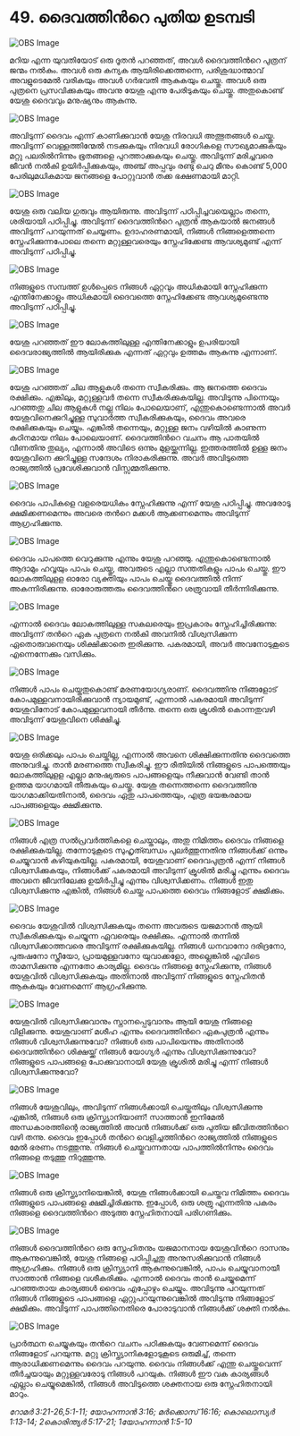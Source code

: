 # 49.  ദൈവത്തിന്‍റെ പുതിയ ഉടമ്പടി

![OBS Image](https://cdn.door43.org/obs/jpg/360px/obs-en-49-01.jpg)

മറിയ എന്ന യുവതിയോട് ഒരു ദൂതന്‍ പറഞ്ഞത്, അവള്‍ ദൈവത്തിന്‍റെ പുത്രന് ജന്മം നല്‍കും. അവള്‍ ഒരു കന്യക ആയിരിക്കെത്തന്നെ, പരിശുദ്ധാത്മാവ് അവളുടെമേല്‍ വരികയും അവള്‍ ഗര്‍ഭവതി ആകുകയും ചെയ്തു. അവള്‍ ഒരു പുത്രനെ പ്രസവിക്കുകയും അവനു യേശു എന്നു പേരിടുകയും ചെയ്തു. അതുകൊണ്ട് യേശു ദൈവവും മനുഷ്യനും ആകുന്നു.

![OBS Image](https://cdn.door43.org/obs/jpg/360px/obs-en-49-02.jpg)

അവിടുന്ന് ദൈവം എന്ന് കാണിക്കുവാന്‍ യേശു നിരവധി അത്ഭുതങ്ങള്‍ ചെയ്തു. അവിടുന്ന് വെള്ളത്തിന്മേല്‍ നടക്കുകയും നിരവധി രോഗികളെ സൗഖ്യമാക്കുകയും മറ്റു പലരില്‍നിന്നും ഭൂതങ്ങളെ പുറത്താക്കുകയും ചെയ്തു. അവിടുന്ന് മരിച്ചവരെ ജീവന്‍ നല്‍കി ഉയിര്‍പ്പിക്കുകയും, അഞ്ച് അപ്പവും  രണ്ടു ചെറു മീനും കൊണ്ട്  5,000 പേരിലുമധികമായ ജനങ്ങളെ  പോറ്റുവാന്‍ തക്ക ഭക്ഷണമായി  മാറ്റി. 

![OBS Image](https://cdn.door43.org/obs/jpg/360px/obs-en-49-03.jpg)

യേശു ഒരു വലിയ ഗുരുവും ആയിരുന്നു. അവിടുന്ന് പഠിപ്പിച്ചവയെല്ലാം തന്നെ, ശരിയായി പഠിപ്പിച്ചു. അവിടുന്ന് ദൈവത്തിന്‍റെ പുത്രന്‍ ആകയാല്‍ ജനങ്ങള്‍ അവിടുന്ന് പറയുന്നത് ചെയ്യണം. ഉദാഹരണമായി, നിങ്ങള്‍ നിങ്ങളെത്തന്നെ സ്നേഹിക്കുന്നപോലെ തന്നെ മറ്റുള്ളവരെയും സ്നേഹിക്കേണ്ട ആവശ്യമുണ്ട് എന്ന്  അവിടുന്ന് പഠിപ്പിച്ചു.

![OBS Image](https://cdn.door43.org/obs/jpg/360px/obs-en-49-04.jpg)

നിങ്ങളുടെ സമ്പത്ത് ഉള്‍പ്പെടെ നിങ്ങള്‍ ഏറ്റവും അധികമായി സ്നേഹിക്കുന്ന എന്തിനേക്കാളും അധികമായി ദൈവത്തെ സ്നേഹിക്കേണ്ട ആവശ്യമുണ്ടെന്നു അവിടുന്ന് പഠിപ്പിച്ചു.

![OBS Image](https://cdn.door43.org/obs/jpg/360px/obs-en-49-05.jpg)

യേശു പറഞ്ഞത് ഈ ലോകത്തിലുള്ള എന്തിനേക്കാളും ഉപരിയായി ദൈവരാജ്യത്തില്‍ ആയിരിക്കുക എന്നത് ഏറ്റവും ഉത്തമം ആകുന്നു എന്നാണ്. 

![OBS Image](https://cdn.door43.org/obs/jpg/360px/obs-en-49-06.jpg)

യേശു പറഞ്ഞത് ചില ആളുകള്‍ തന്നെ സ്വീകരിക്കും. ആ ജനത്തെ ദൈവം രക്ഷിക്കും. എങ്കിലും, മറ്റുള്ളവര്‍ തന്നെ സ്വീകരിക്കുകയില്ല. അവിടുന്നു പിന്നെയും പറഞ്ഞതു ചില ആളുകള്‍ നല്ല നിലം പോലെയാണ്, എന്തുകൊണ്ടെന്നാല്‍  അവര്‍ യേശുവിനെക്കുറിച്ചുള്ള സുവാര്‍ത്ത സ്വീകരിക്കുകയും, ദൈവം അവരെ രക്ഷിക്കുകയും ചെയ്യും. എങ്കില്‍ തന്നെയും, മറ്റുള്ള ജനം വഴിയില്‍ കാണുന്ന കഠിനമായ നിലം പോലെയാണ്. ദൈവത്തിന്‍റെ വചനം ആ പാതയില്‍ വീണതിനു തുല്യം, എന്നാല്‍ അവിടെ ഒന്നും മുളയ്ക്കുന്നില്ല. ഇത്തരത്തില്‍ ഉള്ള ജനം യേശുവിനെ ക്കുറിച്ചുള്ള സന്ദേശം നിരാകരിക്കുന്നു. അവര്‍ അവിടുത്തെ രാജ്യത്തില്‍ പ്രവേശിക്കുവാന്‍ വിസ്സമ്മതിക്കുന്നു.

![OBS Image](https://cdn.door43.org/obs/jpg/360px/obs-en-49-07.jpg)

ദൈവം പാപികളെ വളരെയധികം സ്നേഹിക്കുന്നു എന്ന് യേശു പഠിപ്പിച്ചു. അവരോടു ക്ഷമിക്കണമെന്നും അവരെ തന്‍റെ മക്കള്‍ ആക്കണമെന്നും അവിടുന്ന് ആഗ്രഹിക്കുന്നു. 

![OBS Image](https://cdn.door43.org/obs/jpg/360px/obs-en-49-08.jpg)

ദൈവം പാപത്തെ വെറുക്കുന്നു എന്നും യേശു പറഞ്ഞു. എന്തുകൊണ്ടെന്നാല്‍ ആദാമും ഹവ്വയും പാപം ചെയ്തു, അവരുടെ എല്ലാ സന്തതികളും പാപം ചെയ്തു. ഈ ലോകത്തിലുളള ഓരോ വ്യക്തിയും പാപം ചെയ്തു ദൈവത്തില്‍ നിന്ന് അകന്നിരിക്കുന്നു. ഓരോരുത്തരും ദൈവത്തിന്‍റെ ശത്രുവായി തീര്‍ന്നിരിക്കുന്നു. 

![OBS Image](https://cdn.door43.org/obs/jpg/360px/obs-en-49-09.jpg)

എന്നാല്‍ ദൈവം ലോകത്തിലുള്ള സകലരെയും ഇപ്രകാരം സ്നേഹിച്ചിരിക്കുന്നു: അവിടുന്ന് തന്‍റെ ഏക പുത്രനെ നല്‍കി അവനില്‍ വിശ്വസിക്കുന്ന ഏതൊരുവനെയും ശിക്ഷിക്കാതെ ഇരിക്കുന്നു. പകരമായി, അവര്‍ അവനോടുകൂടെ എന്നെന്നേക്കും വസിക്കും.

![OBS Image](https://cdn.door43.org/obs/jpg/360px/obs-en-49-10.jpg)

നിങ്ങള്‍ പാപം ചെയ്തതുകൊണ്ട് മരണയോഗ്യരാണ്‌. ദൈവത്തിനു നിങ്ങളോട് കോപമുള്ളവനായിരിക്കുവാന്‍ ന്യായമുണ്ട്, എന്നാല്‍ പകരമായി അവിടുന്ന് യേശുവിനോട് കോപമുള്ളവനായി തീര്‍ന്നു. തന്നെ ഒരു ക്രൂശില്‍ കൊന്നതുവഴി അവിടുന്ന് യേശുവിനെ ശിക്ഷിച്ചു.

![OBS Image](https://cdn.door43.org/obs/jpg/360px/obs-en-49-11.jpg)

യേശു ഒരിക്കലും പാപം ചെയ്തില്ല, എന്നാല്‍ അവനെ  ശിക്ഷിക്കുന്നതിനു ദൈവത്തെ അനുവദിച്ചു. താന്‍ മരണത്തെ സ്വീകരിച്ചു. ഈ രീതിയില്‍ നിങ്ങളുടെ പാപത്തെയും ലോകത്തിലുളള എല്ലാ മനുഷ്യരുടെ പാപങ്ങളെയും നീക്കുവാന്‍ വേണ്ടി താന്‍ ഉത്തമ യാഗമായി തീരുകയും ചെയ്തു. യേശു തന്നെത്തന്നെ ദൈവത്തിനു യാഗമാക്കിയതിനാല്‍, ദൈവം ഏതു പാപത്തെയും, എത്ര ഭയങ്കരമായ പാപങ്ങളെയും ക്ഷമിക്കുന്നു. 

![OBS Image](https://cdn.door43.org/obs/jpg/360px/obs-en-49-12.jpg)

നിങ്ങള്‍ എത്ര സല്‍പ്രവര്‍ത്തികളെ ചെയ്താലും, അതു നിമിത്തം ദൈവം നിങ്ങളെ രക്ഷിക്കുകയില്ല. തന്നോടുകൂടെ സുഹൃത്ബന്ധം പുലര്‍ത്തുന്നതിനു നിങ്ങള്‍ക്ക് ഒന്നും ചെയ്യുവാന്‍ കഴിയുകയില്ല. പകരമായി, യേശുവാണ് ദൈവപുത്രന്‍ എന്ന് നിങ്ങള്‍ വിശ്വസിക്കുകയും, നിങ്ങള്‍ക്ക് പകരമായി അവിടുന്ന് ക്രൂശില്‍ മരിച്ചു എന്നും ദൈവം അവനെ   ജീവനിലേക്കു ഉയിര്‍പ്പിച്ചു എന്നും വിശ്വസിക്കണം. നിങ്ങള്‍ ഇതു വിശ്വസിക്കുന്നു എങ്കില്‍, നിങ്ങള്‍ ചെയ്ത പാപത്തെ ദൈവം നിങ്ങളോട് ക്ഷമിക്കും.

![OBS Image](https://cdn.door43.org/obs/jpg/360px/obs-en-49-13.jpg)

ദൈവം യേശുവില്‍ വിശ്വസിക്കുകയും തന്നെ അവരുടെ യജമാനന്‍ ആയി സ്വീകരിക്കുകയും ചെയ്യുന്ന ഏവരെയും രക്ഷിക്കും. എന്നാല്‍ തന്നില്‍ വിശ്വസിക്കാത്തവരെ അവിടുന്ന് രക്ഷിക്കുകയില്ല. നിങ്ങള്‍ ധനവാനോ ദരിദ്രനോ, പുരുഷനോ സ്ത്രീയോ, പ്രായമുള്ളവനോ യുവാക്കളോ, അല്ലെങ്കില്‍ എവിടെ താമസിക്കുന്നു എന്നതോ കാര്യമില്ല. ദൈവം നിങ്ങളെ സ്നേഹിക്കുന്നു, നിങ്ങള്‍ യേശുവില്‍ വിശ്വസിക്കുകയും അതിനാല്‍ അവിടുന്ന് നിങ്ങളുടെ സ്നേഹിതന്‍ ആകുകയും വേണമെന്ന് ആഗ്രഹിക്കുന്നു. 

![OBS Image](https://cdn.door43.org/obs/jpg/360px/obs-en-49-14.jpg)

യേശുവില്‍ വിശ്വസിക്കുവാനും സ്നാനപ്പെടുവാനും ആയി യേശു നിങ്ങളെ വിളിക്കുന്നു. യേശുവാണ് മശീഹ എന്നും ദൈവത്തിന്‍റെ ഏകപുത്രന്‍ എന്നും നിങ്ങള്‍ വിശ്വസിക്കുന്നുവോ? നിങ്ങള്‍ ഒരു പാപിയെന്നും അതിനാല്‍ ദൈവത്തിന്‍റെ ശിക്ഷയ്ക്ക് നിങ്ങള്‍ യോഗ്യര്‍ എന്നും വിശ്വസിക്കുന്നുവോ? നിങ്ങളുടെ പാപങ്ങളെ പോക്കുവാനായി യേശു ക്രൂശില്‍ മരിച്ചു എന്ന് നിങ്ങള്‍ വിശ്വസിക്കുന്നുവോ?

![OBS Image](https://cdn.door43.org/obs/jpg/360px/obs-en-49-15.jpg)

നിങ്ങള്‍ യേശുവിലും, അവിടുന്ന് നിങ്ങള്‍ക്കായി ചെയ്തതിലും വിശ്വസിക്കുന്നു എങ്കില്‍, നിങ്ങള്‍ ഒരു ക്രിസ്ത്യാനിയാണ്! സാത്താന്‍ ഇനിമേല്‍ അന്ധകാരത്തിന്റെ രാജ്യത്തില്‍ അവന്‍ നിങ്ങള്‍ക്ക് ഒരു പുതിയ ജീവിതത്തിന്‍റെ വഴി തന്നു. ദൈവം ഇപ്പോള്‍ തന്‍റെ വെളിച്ചത്തിന്‍റെ രാജ്യത്തില്‍ നിങ്ങളുടെ മേല്‍ ഭരണം നടത്തുന്നു. നിങ്ങള്‍ ചെയ്തുവന്നതായ പാപത്തില്‍നിന്നും  ദൈവം നിങ്ങളെ തടുത്തു നിറുത്തുന്നു. 

![OBS Image](https://cdn.door43.org/obs/jpg/360px/obs-en-49-16.jpg)

നിങ്ങള്‍ ഒരു ക്രിസ്ത്യാനിയെങ്കില്‍, യേശു നിങ്ങള്‍ക്കായി ചെയ്തവ നിമിത്തം ദൈവം നിങ്ങളുടെ പാപങ്ങളെ ക്ഷമിച്ചിരിക്കുന്നു. ഇപ്പോള്‍, ഒരു ശത്രു എന്നതിനു പകരം നിങ്ങളെ ദൈവത്തിന്‍റെ അടുത്ത സ്നേഹിതനായി  പരിഗണിക്കും.

![OBS Image](https://cdn.door43.org/obs/jpg/360px/obs-en-49-17.jpg)

നിങ്ങള്‍ ദൈവത്തിന്‍റെ ഒരു സ്നേഹിതനും യജമാനനായ യേശുവിന്‍റെ ദാസനും ആകുന്നുവെങ്കില്‍, യേശു നിങ്ങളെ പഠിപ്പിച്ചതു അനുസരിക്കുവാന്‍ നിങ്ങള്‍ ആഗ്രഹിക്കും. നിങ്ങള്‍ ഒരു ക്രിസ്ത്യാനി ആകുന്നുവെങ്കില്‍, പാപം ചെയ്യുവാനായീ സാത്താന്‍ നിങ്ങളെ വശീകരിക്കും. എന്നാല്‍ ദൈവം താന്‍ ചെയ്യുമെന്ന് പറഞ്ഞതായ കാര്യങ്ങള്‍ ദൈവം എപ്പോഴും ചെയ്യും. അവിടുന്നു പറയുന്നത് നിങ്ങള്‍ നിങ്ങളുടെ പാപങ്ങളെ ഏറ്റുപറയുന്നുവെങ്കില്‍ അവിടുന്നു നിങ്ങളോട് ക്ഷമിക്കും. അവിടുന്ന് പാപത്തിനെതിരെ പോരാടുവാന്‍ നിങ്ങള്‍ക്ക് ശക്തി നല്‍കും.

![OBS Image](https://cdn.door43.org/obs/jpg/360px/obs-en-49-18.jpg)

പ്രാര്‍ത്ഥന ചെയ്യുകയും തന്‍റെ വചനം പഠിക്കുകയും വേണമെന്ന് ദൈവം നിങ്ങളോട് പറയുന്നു. മറ്റു ക്രിസ്ത്യാനികളോടുകൂടെ ഒരുമിച്ച്, തന്നെ ആരാധിക്കണമെന്നും ദൈവം പറയുന്നു. ദൈവം നിങ്ങള്‍ക്ക് എന്തു ചെയ്തുവെന്ന് തീര്‍ച്ചയായും മറ്റുള്ളവരോടു നിങ്ങള്‍ പറയുക. നിങ്ങള്‍ ഈ വക കാര്യങ്ങള്‍ എല്ലാം ചെയ്യുമെങ്കില്‍, നിങ്ങള്‍ അവിടുത്തെ ശക്തനായ ഒരു സ്നേഹിതനായി മാറും. 

_റോമര്‍ 3:21-26,5:1-11; യോഹന്നാന്‍ 3:16; മര്‍ക്കൊസ് 16:16; കൊലൊസ്യര്‍ 1:13-14; 2കൊരിന്ത്യര്‍ 5:17-21; 1യോഹന്നാന്‍ 1:5-10_
